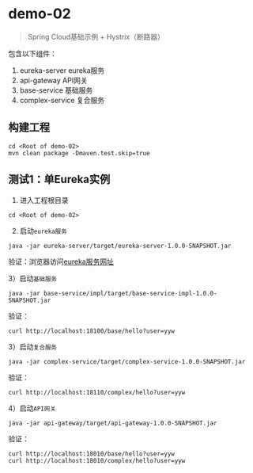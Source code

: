 demo-02
=======

> Spring Cloud基础示例 + Hystrix（断路器）

包含以下组件：

1. eureka-server eureka服务
2. api-gateway API网关
3. base-service 基础服务
4. complex-service 复合服务

## 构建工程

```
cd <Root of demo-02>
mvn clean package -Dmaven.test.skip=true
```

## 测试1：单Eureka实例

1) 进入工程根目录

```
cd <Root of demo-02>
```

2) 启动`eureka服务`
```
java -jar eureka-server/target/eureka-server-1.0.0-SNAPSHOT.jar
```

验证：浏览器访问[eureka服务网址](http://localhost:18000/)

3）启动`基础服务`

```
java -jar base-service/impl/target/base-service-impl-1.0.0-SNAPSHOT.jar
```

验证：

```
curl http://localhost:18100/base/hello?user=yyw
```


3）启动`复合服务`

```
java -jar complex-service/target/complex-service-1.0.0-SNAPSHOT.jar
```

验证：

```
curl http://localhost:18110/complex/hello?user=yyw
```

4）启动`API网关`

```
java -jar api-gateway/target/api-gateway-1.0.0-SNAPSHOT.jar
```

验证：

```
curl http://localhost:18010/base/hello?user=yyw
curl http://localhost:18010/complex/hello?user=yyw
```
